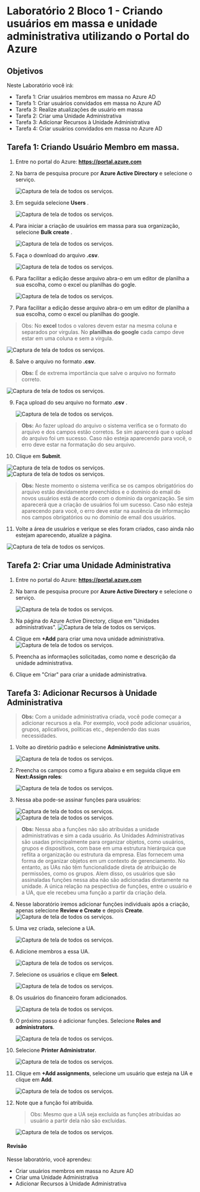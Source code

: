 
# Laboratório 2 Bloco 1 - Criando usuários em massa e unidade administrativa utilizando o Portal do Azure

## Objetivos

Neste Laboratório você irá:

+ Tarefa 1: Criar usuários membros em massa no Azure AD
+ Tarefa 1: Criar usuários convidados em massa no Azure AD
+ Tarefa 3: Realize atualizações de usuário em massa
+ Tarefa 2: Criar uma Unidade Administrativa
+ Tarefa 3: Adicionar Recursos à Unidade Administrativa
+ Tarefa 4: Criar usuários convidados em massa no Azure AD


## Tarefa 1: Criando Usuário Membro em massa. 

1. Entre no portal do Azure: **https://portal.azure.com**

2. Na barra de pesquisa procure por **Azure Active Directory** e selecione o serviço.

   ![Captura de tela de todos os serviços. ](./../../../imagens/Lab1/img1.png)


3. Em seguida selecione **Users** .

   ![Captura de tela de todos os serviços. ](./../../../imagens/Lab1/img2.png)

4. Para iniciar a criação de usuários em massa para sua organização, selecione **Bulk create** .

   ![Captura de tela de todos os serviços. ](./../../../imagens/Lab2/img4.png)

5. Faça o download do arquivo **.csv**.

   ![Captura de tela de todos os serviços. ](./../../../imagens/Lab2/img5.png)

6. Para facilitar a edição desse arquivo abra-o em um editor de planilha a sua escolha, como o excel ou planilhas do gogle.

   ![Captura de tela de todos os serviços. ](./../../../imagens/Lab2/img6.png)


7. Para facilitar a edição desse arquivo abra-o em um editor de planilha a sua escolha, como o excel ou planilhas do google.

>Obs: No **excel** todos o valores devem estar na mesma coluna e separados por virgulas. No **planilhas do google** cada campo deve estar em uma coluna e sem a virgula.

   ![Captura de tela de todos os serviços. ](./../../../imagens/Lab2/img7.png)

8. Salve o arquivo no formato **.csv**.

>**Obs:** É de extrema importância que salve o arquivo no formato correto.

   ![Captura de tela de todos os serviços. ](./../../../imagens/Lab2/img8.png)

9. Faça upload do seu arquivo no formato **.csv** .


   ![Captura de tela de todos os serviços. ](./../../../imagens/Lab2/img9.png)

>**Obs:** Ao fazer upload do arquivo o sistema verifica se o formato do arquivo e dos campos estão corretos. Se sim aparecerá que o upload do arquivo foi um sucesso. Caso não esteja aparecendo para você, o erro deve estar na formatação do seu arquivo.

10. Clique em **Submit**.


   ![Captura de tela de todos os serviços. ](./../../../imagens/Lab2/img10.png)
   ![Captura de tela de todos os serviços. ](./../../../imagens/Lab2/img11.png)

>**Obs:** Neste momento o sistema verifica se os campos obrigatórios do arquivo estão devidamente preenchidos e o dominio do email do novos usuários está de acordo com o dominio da organização. Se sim aparecerá que a criação de usuários foi um sucesso. Caso não esteja aparecendo para você, o erro deve estar na ausência de informação nos campos obrigatórios ou no dominio de email dos usuários.

11. Volte a área de usuários e verique se eles foram criados, caso ainda não estejam aparecendo, atualize a página.

   ![Captura de tela de todos os serviços. ](./../../../imagens/Lab2/img12.png)

## Tarefa 2: Criar uma Unidade Administrativa

1. Entre no portal do Azure: **https://portal.azure.com**


2. Na barra de pesquisa procure por **Azure Active Directory** e selecione o serviço.

   ![Captura de tela de todos os serviços. ](./../../../imagens/Lab1/img1.png)


3. Na página do Azure Active Directory, clique em "Unidades administrativas".
   ![Captura de tela de todos os serviços. ](./../../../imagens/Lab2/img2.png)


4. Clique em **+Add** para criar uma nova unidade administrativa.
    ![Captura de tela de todos os serviços. ](./../../../imagens/Lab2/img3.png)



5. Preencha as informações solicitadas, como nome e descrição da unidade administrativa.

6. Clique em "Criar" para criar a unidade administrativa.

## Tarefa 3: Adicionar Recursos à Unidade Administrativa

>**Obs:** Com a unidade administrativa criada, você pode começar a adicionar recursos a ela. Por exemplo, você pode adicionar usuários, grupos, aplicativos, políticas etc., dependendo das suas necessidades.

1. Volte ao diretório padrão e selecione **Administrative units**.


    ![Captura de tela de todos os serviços. ](./../../../imagens/Lab2/img12a.png)

2. Preencha os campos como a figura abaixo e em seguida clique em **Next:Assign roles**:

    ![Captura de tela de todos os serviços. ](./../../../imagens/Lab2/img13.png)

3. Nessa aba pode-se assinar funções para usuários:

    ![Captura de tela de todos os serviços. ](./../../../imagens/Lab2/img14.png)
    ![Captura de tela de todos os serviços. ](./../../../imagens/Lab2/img15.png)

> **Obs:** Nessa aba a funções não são atribuidas a unidade administrativas e sim a cada usuário. As Unidades Administrativas são usadas principalmente para organizar objetos, como usuários, grupos e dispositivos, com base em uma estrutura hierárquica que reflita a organização ou estrutura da empresa. Elas fornecem uma forma de organizar objetos em um contexto de gerenciamento. No entanto, as UAs não têm funcionalidade direta de atribuição de permissões, como os grupos. Alem disso, os usuários que são assinaladas funções nessa aba não são adicionadas diretamente na unidade. A única relação na pespectiva de funções, entre o usuário e a UA, que ele recebeu uma função a partir da criação dela.

4. Nesse laboratório iremos adicionar funções individuais após a criação, apenas selecione **Review e Create** e depois **Create**.
    ![Captura de tela de todos os serviços. ](./../../../imagens/Lab2/img16.png)

5. Uma vez criada, selecione a UA.

    ![Captura de tela de todos os serviços. ](./../../../imagens/Lab2/img17.png)


6. Adicione membros a essa UA.

    ![Captura de tela de todos os serviços. ](./../../../imagens/Lab2/img18.png)

7. Selecione os usuários e clique em **Select**.

    ![Captura de tela de todos os serviços. ](./../../../imagens/Lab2/img19.png)

8. Os usuários do financeiro foram adicionados.

    ![Captura de tela de todos os serviços. ](./../../../imagens/Lab2/img20.png)

9. O próximo passo é adicionar funções. Selecione **Roles and administrators**.

    ![Captura de tela de todos os serviços. ](./../../../imagens/Lab2/img21.png)

10. Selecione **Printer Administrator**.

    ![Captura de tela de todos os serviços. ](./../../../imagens/Lab2/img22.png)

11. Clique em **+Add assignments**, selecione um usuário que esteja na UA e clique em **Add**.

    ![Captura de tela de todos os serviços. ](./../../../imagens/Lab2/img23.png)

12. Note que a função foi atribuida.

    >Obs: Mesmo que a UA seja excluída as funções atribuidas ao usuário a partir dela não são excluidas.

    ![Captura de tela de todos os serviços. ](./../../../imagens/Lab2/img23.png)


#### Revisão

Nesse laboratório, você aprendeu:

+ Criar usuários membros em massa no Azure AD
+ Criar uma Unidade Administrativa
+ Adicionar Recursos à Unidade Administrativa